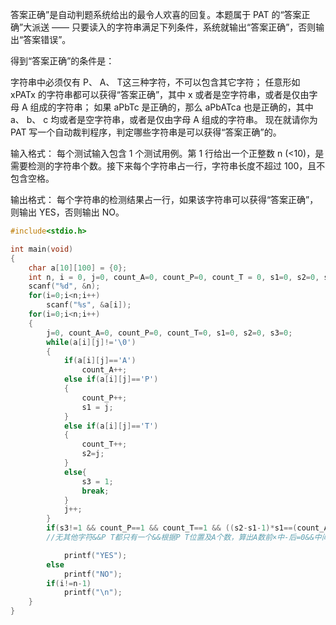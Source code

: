 答案正确”是自动判题系统给出的最令人欢喜的回复。本题属于 PAT 的“答案正确”大派送 —— 只要读入的字符串满足下列条件，系统就输出“答案正确”，否则输出“答案错误”。

得到“答案正确”的条件是：

字符串中必须仅有 P、 A、 T这三种字符，不可以包含其它字符；
任意形如 xPATx 的字符串都可以获得“答案正确”，其中 x 或者是空字符串，或者是仅由字母 A 组成的字符串；
如果 aPbTc 是正确的，那么 aPbATca 也是正确的，其中 a、 b、 c 均或者是空字符串，或者是仅由字母 A 组成的字符串。
现在就请你为 PAT 写一个自动裁判程序，判定哪些字符串是可以获得“答案正确”的。

输入格式：
每个测试输入包含 1 个测试用例。第 1 行给出一个正整数 n (<10)，是需要检测的字符串个数。接下来每个字符串占一行，字符串长度不超过 100，且不包含空格。

输出格式：
每个字符串的检测结果占一行，如果该字符串可以获得“答案正确”，则输出 YES，否则输出 NO。

```c
#include<stdio.h>

int main(void)
{
    char a[10][100] = {0};
    int n, i = 0, j=0, count_A=0, count_P=0, count_T = 0, s1=0, s2=0, s3=0;
    scanf("%d", &n);
    for(i=0;i<n;i++)
        scanf("%s", &a[i]);
    for(i=0;i<n;i++)
    {
        j=0, count_A=0, count_P=0, count_T=0, s1=0, s2=0, s3=0;
        while(a[i][j]!='\0')
        {
            if(a[i][j]=='A')
                count_A++;
            else if(a[i][j]=='P')
            {
                count_P++;
                s1 = j;
            }
            else if(a[i][j]=='T')
            {
                count_T++;
                s2=j;
            }
            else{
                s3 = 1;
                break;
            }
            j++;
        }
        if(s3!=1 && count_P==1 && count_T==1 && ((s2-s1-1)*s1==(count_A-s2+1)) && (s2-s1-1))
        //无其他字符&&P T都只有一个&&根据P T位置及A个数，算出A数前×中-后=0&&中间至少一个A		 

            printf("YES");
        else
            printf("NO");
        if(i!=n-1)
            printf("\n");
    }
}
```
